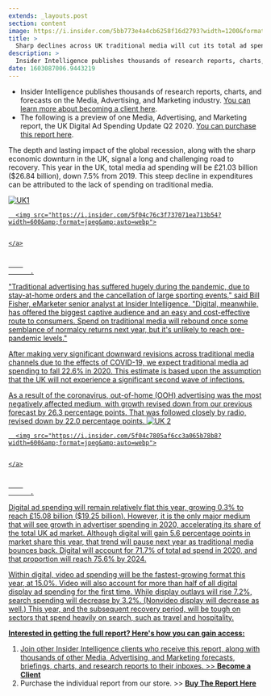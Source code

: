 ```yaml
--- 
extends: _layouts.post 
section: content 
image: https://i.insider.com/5bb773e4a4cb6258f16d2793?width=1200&format=jpeg 
title: > 
  Sharp declines across UK traditional media will cut its total ad spend by 7.5% this year 
description: > 
  Insider Intelligence publishes thousands of research reports, charts, and forecasts on the Media, Advertising, and Marketing industry.The following is a preview of one Media, Advertising, and Marketing report, the UK Digital Ad Spending Update Q2 2020.This year in the UK, total media ad spending will be £21.03 billion ($26.84 billion), down 7.5% from 2019.Spend on traditional media will rebound once some semblance of normalcy returns next year, but it's unlikely to reach pre-pandemic levels."After making very significant downward revisions across traditional media channels due to the effects of COVID-19, we expect traditional media ad spending to fall 22.6% in 2020. 
date: 1603087006.9443219 
--- 
```

<div><ul class="summary-list"><li>Insider Intelligence publishes thousands of research reports, charts, and forecasts on the Media, Advertising, and Marketing industry. <a href="https://www.insider-intelligence.com/become-a-client/?IR=T&amp;itm_source=businessinsider&amp;itm_medium=content_marketing&amp;itm_campaign=report_teaser&amp;itm_content=top_bullets&amp;itm_term=subscription_link-total-uk-media-spending-will-be-down-in-2020-2020-7">You can learn more about becoming a client here</a>.</li><li>The following is a preview of one Media, Advertising, and Marketing report, the UK Digital Ad Spending Update Q2 2020. <a href="https://store.businessinsider.com/products/uk-digital-ad-spending-update-q2-2020?IR=T&amp;itm_source=businessinsider&amp;itm_medium=content_marketing&amp;itm_campaign=report_teaser&amp;itm_content=top_bullets&amp;itm_term=store_text_link-total-uk-media-spending-will-be-down-in-2020-2020-7&amp;vertical=media#!">You can purchase this report here</a>.</li></ul><p>The depth and lasting impact of the global recession, along with the sharp economic downturn in the UK, signal a long and challenging road to recovery. This year in the UK, total media ad spending will be &#163;21.03 billion ($26.84 billion), down 7.5% from 2019. This steep decline in expenditures can be attributed to the lack of spending on traditional media.</p><p>
    <a class="image-click-enlarge" href="https://i.insider.com/5f04c76c3f737071ea713b54">
        <img class="lazy-image " src="" alt="UK1">
    
    
      <img src="https://i.insider.com/5f04c76c3f737071ea713b54?width=600&amp;format=jpeg&amp;auto=webp">
    
    
    </a>

    
        
          .
        
    
</p><p>"Traditional advertising has suffered hugely during the pandemic, due to stay-at-home orders and the cancellation of large sporting events," said Bill Fisher, eMarketer senior analyst at Insider Intelligence. "Digital, meanwhile, has offered the biggest captive audience and an easy and cost-effective route to consumers. Spend on traditional media will rebound once some semblance of normalcy returns next year, but it's unlikely to reach pre-pandemic levels."</p><p>After making very significant downward revisions across traditional media channels due to the effects of COVID-19, we expect traditional media ad spending to fall 22.6% in 2020. This estimate is based upon the assumption that the UK will not experience a significant second wave of infections.</p><p>As a result of the coronavirus, out-of-home (OOH) advertising was the most negatively affected medium, with growth revised down from our previous forecast by 26.3 percentage points. That was followed closely by radio, revised down by 22.0 percentage points. 
    <a class="image-click-enlarge" href="https://i.insider.com/5f04c7805af6cc3a065b78b8">
        <img class="lazy-image " src="" alt="UK 2">
    
    
      <img src="https://i.insider.com/5f04c7805af6cc3a065b78b8?width=600&amp;format=jpeg&amp;auto=webp">
    
    
    </a>

    
        
          .
        
    
</p><p>Digital ad spending will remain relatively flat this year, growing 0.3% to reach &#163;15.08 billion ($19.25 billion). However, it is the only major medium that will see growth in advertiser spending in 2020, accelerating its share of the total UK ad market. Although digital will gain 5.6 percentage points in market share this year, that trend will pause next year as traditional media bounces back. Digital will account for 71.7% of total ad spend in 2020, and that proportion will reach 75.6% by 2024.</p><p>Within digital, video ad spending will be the fastest-growing format this year, at 15.0%. Video will also account for more than half of all digital display ad spending for the first time. While display outlays will rise 7.2%, search spending will decrease by 3.2%. (Nonvideo display will decrease as well.) This year, and the subsequent recovery period, will be tough on sectors that spend heavily on search, such as travel and hospitality.</p><p><strong>Interested in getting the full report? Here's how you can gain access:</strong></p><ol><li>Join other Insider Intelligence clients who receive this report, along with thousands of other Media, Advertising, and Marketing forecasts, briefings, charts, and research reports to their inboxes. &gt;&gt; <strong><a href="https://www.insider-intelligence.com/become-a-client/?IR=T&amp;itm_source=businessinsider&amp;itm_medium=content_marketing&amp;itm_campaign=report_teaser&amp;itm_content=bottom_bullets&amp;itm_term=enterprise_text_link-total-uk-media-spending-will-be-down-in-2020-2020-7">Become a Client</a></strong></li><li>Purchase the individual report from our store. &gt;&gt; <strong><a href="https://store.businessinsider.com/products/uk-digital-ad-spending-update-q2-2020?IR=T&amp;itm_source=businessinsider&amp;itm_medium=content_marketing&amp;itm_campaign=report_teaser&amp;itm_content=top_bullets&amp;itm_term=store_text_link-total-uk-media-spending-will-be-down-in-2020-2020-7&amp;vertical=media#!">Buy The Report Here</a></strong></li></ol>
                  </div>